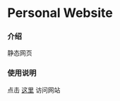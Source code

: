 # Personal Website

### 介绍
静态网页

### 使用说明
点击 [这里](https://leopold-chou.gitee.io/personal-website) 访问网站
